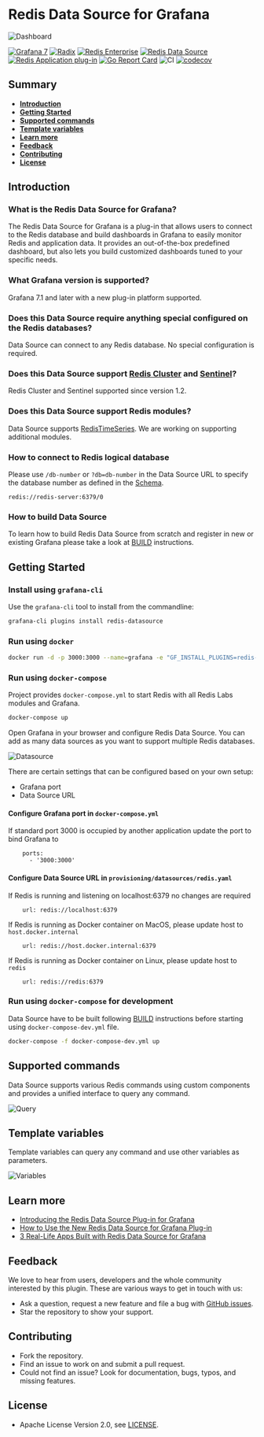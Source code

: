 # Redis Data Source for Grafana

![Dashboard](https://raw.githubusercontent.com/RedisGrafana/grafana-redis-datasource/master/src/img/redis-dashboard.png)

[![Grafana 7](https://img.shields.io/badge/Grafana-7-orange)](https://www.grafana.com)
[![Radix](https://img.shields.io/badge/Radix-powered-darkblue)](https://github.com/mediocregopher/radix)
[![Redis Enterprise](https://img.shields.io/badge/Redis%20Enterprise-supported-darkgreen)](https://redislabs.com/redis-enterprise/)
[![Redis Data Source](https://img.shields.io/badge/dynamic/json?color=blue&label=Redis%20Data%20Source&query=%24.version&url=https%3A%2F%2Fgrafana.com%2Fapi%2Fplugins%2Fredis-datasource)](https://grafana.com/grafana/plugins/redis-datasource)
[![Redis Application plug-in](https://img.shields.io/badge/dynamic/json?color=blue&label=Redis%20Application%20plug-in&query=%24.version&url=https%3A%2F%2Fgrafana.com%2Fapi%2Fplugins%2Fredis-app)](https://grafana.com/grafana/plugins/redis-app)
[![Go Report Card](https://goreportcard.com/badge/github.com/RedisGrafana/grafana-redis-datasource)](https://goreportcard.com/report/github.com/RedisGrafana/grafana-redis-datasource)
![CI](https://github.com/RedisGrafana/grafana-redis-datasource/workflows/CI/badge.svg)
[![codecov](https://codecov.io/gh/RedisGrafana/grafana-redis-datasource/branch/master/graph/badge.svg?token=YX7995RPCF)](https://codecov.io/gh/RedisGrafana/grafana-redis-datasource)

## Summary

- [**Introduction**](#introduction)
- [**Getting Started**](#getting-started)
- [**Supported commands**](#supported-commands)
- [**Template variables**](#template-variables)
- [**Learn more**](#learn-more)
- [**Feedback**](#feedback)
- [**Contributing**](#contributing)
- [**License**](#license)

## Introduction

### What is the Redis Data Source for Grafana?

The Redis Data Source for Grafana is a plug-in that allows users to connect to the Redis database and build dashboards in Grafana to easily monitor Redis and application data. It provides an out-of-the-box predefined dashboard, but also lets you build customized dashboards tuned to your specific needs.

### What Grafana version is supported?

Grafana 7.1 and later with a new plug-in platform supported.

### Does this Data Source require anything special configured on the Redis databases?

Data Source can connect to any Redis database. No special configuration is required.

### Does this Data Source support [Redis Cluster](https://redis.io/topics/cluster-tutorial) and [Sentinel](https://redis.io/topics/sentinel)?

Redis Cluster and Sentinel supported since version 1.2.

### Does this Data Source support Redis modules?

Data Source supports [RedisTimeSeries](https://oss.redislabs.com/redistimeseries/). We are working on supporting additional modules.

### How to connect to Redis logical database

Please use `/db-number` or `?db=db-number` in the Data Source URL to specify the database number as defined in the [Schema](https://www.iana.org/assignments/uri-schemes/prov/redis).

```
redis://redis-server:6379/0
```

### How to build Data Source

To learn how to build Redis Data Source from scratch and register in new or existing Grafana please take a look at [BUILD](https://github.com/RedisGrafana/grafana-redis-datasource/blob/master/BUILD.md) instructions.

## Getting Started

### Install using `grafana-cli`

Use the `grafana-cli` tool to install from the commandline:

```bash
grafana-cli plugins install redis-datasource
```

### Run using `docker`

```bash
docker run -d -p 3000:3000 --name=grafana -e "GF_INSTALL_PLUGINS=redis-datasource" grafana/grafana
```

### Run using `docker-compose`

Project provides `docker-compose.yml` to start Redis with all Redis Labs modules and Grafana.

```bash
docker-compose up
```

Open Grafana in your browser and configure Redis Data Source. You can add as many data sources as you want to support multiple Redis databases.

![Datasource](https://raw.githubusercontent.com/RedisGrafana/grafana-redis-datasource/master/src/img/datasource.png)

There are certain settings that can be configured based on your own setup:

- Grafana port
- Data Source URL

#### Configure Grafana port in `docker-compose.yml`

If standard port 3000 is occupied by another application update the port to bind Grafana to

```
    ports:
      - '3000:3000'
```

#### Configure Data Source URL in `provisioning/datasources/redis.yaml`

If Redis is running and listening on localhost:6379 no changes are required

```
    url: redis://localhost:6379
```

If Redis is running as Docker container on MacOS, please update host to `host.docker.internal`

```
    url: redis://host.docker.internal:6379
```
If Redis is running as Docker container on Linux, please update host to `redis`

```
    url: redis://redis:6379
```

### Run using `docker-compose` for development

Data Source have to be built following [BUILD](https://github.com/RedisGrafana/grafana-redis-datasource/blob/master/BUILD.md) instructions before starting using `docker-compose-dev.yml` file.

```bash
docker-compose -f docker-compose-dev.yml up
```

## Supported commands

Data Source supports various Redis commands using custom components and provides a unified interface to query any command.

![Query](https://raw.githubusercontent.com/RedisGrafana/grafana-redis-datasource/master/src/img/query.png)

## Template variables

Template variables can query any command and use other variables as parameters.

![Variables](https://raw.githubusercontent.com/RedisGrafana/grafana-redis-datasource/master/src/img/variables.png)

## Learn more

- [Introducing the Redis Data Source Plug-in for Grafana](https://redislabs.com/blog/introducing-the-redis-data-source-plug-in-for-grafana/)
- [How to Use the New Redis Data Source for Grafana Plug-in](https://redislabs.com/blog/how-to-use-the-new-redis-data-source-for-grafana-plug-in/)
- [3 Real-Life Apps Built with Redis Data Source for Grafana](https://redislabs.com/blog/3-real-life-apps-built-with-redis-data-source-for-grafana/)

## Feedback

We love to hear from users, developers and the whole community interested by this plugin. These are various ways to get in touch with us:

- Ask a question, request a new feature and file a bug with [GitHub issues](https://github.com/RedisGrafana/grafana-redis-datasource/issues/new/choose).
- Star the repository to show your support.

## Contributing

- Fork the repository.
- Find an issue to work on and submit a pull request.
- Could not find an issue? Look for documentation, bugs, typos, and missing features.

## License

- Apache License Version 2.0, see [LICENSE](https://github.com/RedisGrafana/grafana-redis-datasource/blob/master/LICENSE).
